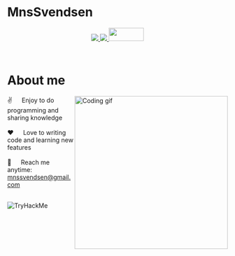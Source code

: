 # MnsSvendsen


<p align="center">
 <a href="" target="blank">
  <img src="https://img.shields.io/badge/Website-DC143C?style=for-the-badge&logo=medium&logoColor=white"/>
 </a>
 <a href="https://www.linkedin.com/in/mathias-svendsen-63a4b1151" target="_blank">
  <img src="https://img.shields.io/badge/LinkedIn-0077B5?style=for-the-badge&logo=linkedin&logoColor=white"/>
 </a>
  <a href="https://speng0.itch.io/" target="_blank">
  <img src="https://static.itch.io/images/logo-black-new.svg"  width="80" height="30 " />
 </a> 
</p>
<br />

 # About me
 
<p>
 <img align="right" width="350" src="/assets/programmer.gif" alt="Coding gif" />
  
 ✌️ &emsp; Enjoy to do programming and sharing knowledge <br/><br/>
 ❤️ &emsp; Love to writing code and learning new features<br/><br/>
 📧 &emsp; Reach me anytime: mnssvendsen@gmail.com<br/><br/>

</p>

<img src="https://tryhackme-badges.s3.amazonaws.com/Mns.dev.png" alt="TryHackMe">
